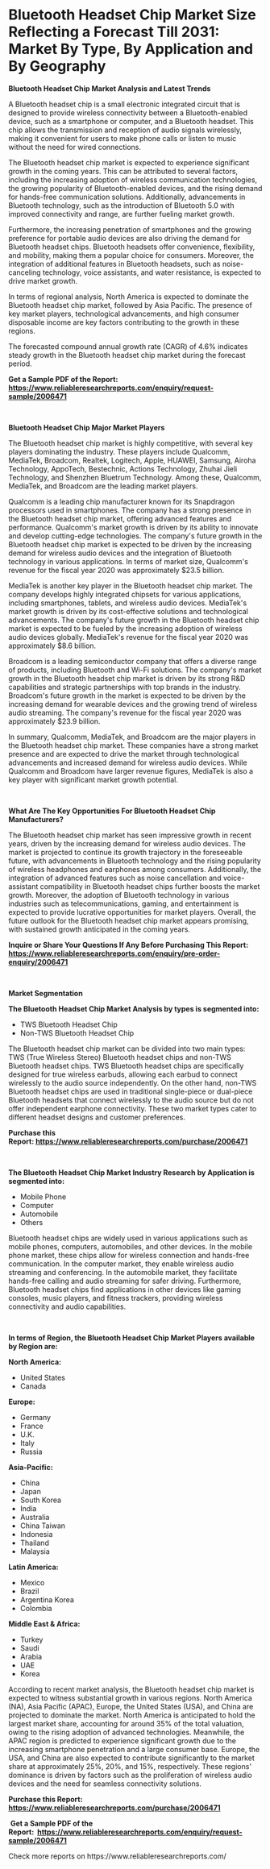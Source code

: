 <p><h1>Bluetooth Headset Chip Market Size Reflecting a Forecast Till 2031: Market By Type, By Application and By Geography</h1></p><p><strong>Bluetooth Headset Chip Market Analysis and Latest Trends</strong></p>
<p><p>A Bluetooth headset chip is a small electronic integrated circuit that is designed to provide wireless connectivity between a Bluetooth-enabled device, such as a smartphone or computer, and a Bluetooth headset. This chip allows the transmission and reception of audio signals wirelessly, making it convenient for users to make phone calls or listen to music without the need for wired connections.</p><p>The Bluetooth headset chip market is expected to experience significant growth in the coming years. This can be attributed to several factors, including the increasing adoption of wireless communication technologies, the growing popularity of Bluetooth-enabled devices, and the rising demand for hands-free communication solutions. Additionally, advancements in Bluetooth technology, such as the introduction of Bluetooth 5.0 with improved connectivity and range, are further fueling market growth.</p><p>Furthermore, the increasing penetration of smartphones and the growing preference for portable audio devices are also driving the demand for Bluetooth headset chips. Bluetooth headsets offer convenience, flexibility, and mobility, making them a popular choice for consumers. Moreover, the integration of additional features in Bluetooth headsets, such as noise-canceling technology, voice assistants, and water resistance, is expected to drive market growth.</p><p>In terms of regional analysis, North America is expected to dominate the Bluetooth headset chip market, followed by Asia Pacific. The presence of key market players, technological advancements, and high consumer disposable income are key factors contributing to the growth in these regions.</p><p>The forecasted compound annual growth rate (CAGR) of 4.6% indicates steady growth in the Bluetooth headset chip market during the forecast period.</p></p>
<p><strong>Get a Sample PDF of the Report:&nbsp; <a href="https://www.reliableresearchreports.com/enquiry/request-sample/2006471">https://www.reliableresearchreports.com/enquiry/request-sample/2006471</a></strong></p>
<p>&nbsp;</p>
<p><strong>Bluetooth Headset Chip Major Market Players</strong></p>
<p><p>The Bluetooth headset chip market is highly competitive, with several key players dominating the industry. These players include Qualcomm, MediaTek, Broadcom, Realtek, Logitech, Apple, HUAWEI, Samsung, Airoha Technology, AppoTech, Bestechnic, Actions Technology, Zhuhai Jieli Technology, and Shenzhen Bluetrum Technology. Among these, Qualcomm, MediaTek, and Broadcom are the leading market players.</p><p>Qualcomm is a leading chip manufacturer known for its Snapdragon processors used in smartphones. The company has a strong presence in the Bluetooth headset chip market, offering advanced features and performance. Qualcomm's market growth is driven by its ability to innovate and develop cutting-edge technologies. The company's future growth in the Bluetooth headset chip market is expected to be driven by the increasing demand for wireless audio devices and the integration of Bluetooth technology in various applications. In terms of market size, Qualcomm's revenue for the fiscal year 2020 was approximately $23.5 billion.</p><p>MediaTek is another key player in the Bluetooth headset chip market. The company develops highly integrated chipsets for various applications, including smartphones, tablets, and wireless audio devices. MediaTek's market growth is driven by its cost-effective solutions and technological advancements. The company's future growth in the Bluetooth headset chip market is expected to be fueled by the increasing adoption of wireless audio devices globally. MediaTek's revenue for the fiscal year 2020 was approximately $8.6 billion.</p><p>Broadcom is a leading semiconductor company that offers a diverse range of products, including Bluetooth and Wi-Fi solutions. The company's market growth in the Bluetooth headset chip market is driven by its strong R&D capabilities and strategic partnerships with top brands in the industry. Broadcom's future growth in the market is expected to be driven by the increasing demand for wearable devices and the growing trend of wireless audio streaming. The company's revenue for the fiscal year 2020 was approximately $23.9 billion.</p><p>In summary, Qualcomm, MediaTek, and Broadcom are the major players in the Bluetooth headset chip market. These companies have a strong market presence and are expected to drive the market through technological advancements and increased demand for wireless audio devices. While Qualcomm and Broadcom have larger revenue figures, MediaTek is also a key player with significant market growth potential.</p></p>
<p>&nbsp;</p>
<p><strong>What Are The Key Opportunities For Bluetooth Headset Chip Manufacturers?</strong></p>
<p><p>The Bluetooth headset chip market has seen impressive growth in recent years, driven by the increasing demand for wireless audio devices. The market is projected to continue its growth trajectory in the foreseeable future, with advancements in Bluetooth technology and the rising popularity of wireless headphones and earphones among consumers. Additionally, the integration of advanced features such as noise cancellation and voice-assistant compatibility in Bluetooth headset chips further boosts the market growth. Moreover, the adoption of Bluetooth technology in various industries such as telecommunications, gaming, and entertainment is expected to provide lucrative opportunities for market players. Overall, the future outlook for the Bluetooth headset chip market appears promising, with sustained growth anticipated in the coming years.</p></p>
<p><strong>Inquire or Share Your Questions If Any Before Purchasing This Report: <a href="https://www.reliableresearchreports.com/enquiry/pre-order-enquiry/2006471">https://www.reliableresearchreports.com/enquiry/pre-order-enquiry/2006471</a></strong></p>
<p>&nbsp;</p>
<p><strong>Market Segmentation</strong></p>
<p><strong>The Bluetooth Headset Chip Market Analysis by types is segmented into:</strong></p>
<p><ul><li>TWS Bluetooth Headset Chip</li><li>Non-TWS Bluetooth Headset Chip</li></ul></p>
<p><p>The Bluetooth headset chip market can be divided into two main types: TWS (True Wireless Stereo) Bluetooth headset chips and non-TWS Bluetooth headset chips. TWS Bluetooth headset chips are specifically designed for true wireless earbuds, allowing each earbud to connect wirelessly to the audio source independently. On the other hand, non-TWS Bluetooth headset chips are used in traditional single-piece or dual-piece Bluetooth headsets that connect wirelessly to the audio source but do not offer independent earphone connectivity. These two market types cater to different headset designs and customer preferences.</p></p>
<p><strong>Purchase this Report:&nbsp;<a href="https://www.reliableresearchreports.com/purchase/2006471">https://www.reliableresearchreports.com/purchase/2006471</a></strong></p>
<p>&nbsp;</p>
<p><strong>The Bluetooth Headset Chip Market Industry Research by Application is segmented into:</strong></p>
<p><ul><li>Mobile Phone</li><li>Computer</li><li>Automobile</li><li>Others</li></ul></p>
<p><p>Bluetooth headset chips are widely used in various applications such as mobile phones, computers, automobiles, and other devices. In the mobile phone market, these chips allow for wireless connection and hands-free communication. In the computer market, they enable wireless audio streaming and conferencing. In the automobile market, they facilitate hands-free calling and audio streaming for safer driving. Furthermore, Bluetooth headset chips find applications in other devices like gaming consoles, music players, and fitness trackers, providing wireless connectivity and audio capabilities.</p></p>
<p>&nbsp;</p>
<p><strong>In terms of Region, the Bluetooth Headset Chip Market Players available by Region are:</strong></p>
<p>
    <p> <strong> North America: </strong>
        <ul>
            <li>United States</li>
            <li>Canada</li>
        </ul>
        </p> 
    <p> <strong> Europe: </strong>
        <ul>
            <li>Germany</li>
            <li>France</li>
            <li>U.K.</li>
            <li>Italy</li>
            <li>Russia</li>
        </ul>
        </p> 
    <p> <strong> Asia-Pacific: </strong>
        <ul>
            <li>China</li>
            <li>Japan</li>
            <li>South Korea</li>
            <li>India</li>
            <li>Australia</li>
            <li>China Taiwan</li>
            <li>Indonesia</li>
            <li>Thailand</li>
            <li>Malaysia</li>
        </ul>
        </p> 
    <p> <strong> Latin America: </strong>
        <ul>
            <li>Mexico</li>
            <li>Brazil</li>
            <li>Argentina Korea</li>
            <li>Colombia</li>
        </ul>
        </p> 
    <p> <strong> Middle East & Africa: </strong>
        <ul>
            <li>Turkey</li>
            <li>Saudi</li>
            <li>Arabia</li>
            <li>UAE</li>
            <li>Korea</li>
        </ul>
    </p>
    </p>
<p><p>According to recent market analysis, the Bluetooth headset chip market is expected to witness substantial growth in various regions. North America (NA), Asia Pacific (APAC), Europe, the United States (USA), and China are projected to dominate the market. North America is anticipated to hold the largest market share, accounting for around 35% of the total valuation, owing to the rising adoption of advanced technologies. Meanwhile, the APAC region is predicted to experience significant growth due to the increasing smartphone penetration and a large consumer base. Europe, the USA, and China are also expected to contribute significantly to the market share at approximately 25%, 20%, and 15%, respectively. These regions' dominance is driven by factors such as the proliferation of wireless audio devices and the need for seamless connectivity solutions.</p></p>
<p><strong>Purchase this Report: <a href="https://www.reliableresearchreports.com/purchase/2006471">https://www.reliableresearchreports.com/purchase/2006471</a></strong></p>
<p>&nbsp;<strong>Get a Sample PDF of the Report:&nbsp;&nbsp;<a href="https://www.reliableresearchreports.com/enquiry/request-sample/2006471">https://www.reliableresearchreports.com/enquiry/request-sample/2006471</a></strong></p>
<p><strong></strong></p>
<p>Check more reports on https://www.reliableresearchreports.com/</p>